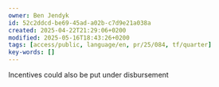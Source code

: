 ```yaml
---
owner: Ben Jendyk
id: 52c2ddcd-be69-45ad-a02b-c7d9e21a038a
created: 2025-04-22T21:29:06+0200
modified: 2025-05-16T18:43:26+0200
tags: [access/public, language/en, pr/25/084, tf/quarter]
key-words: []
---
```


Incentives could also be put under disbursement 